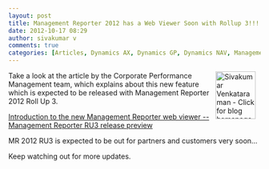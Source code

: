 ```yaml
---
layout: post
title: Management Reporter 2012 has a Web Viewer Soon with Rollup 3!!!
date: 2012-10-17 08:29
author: sivakumar v
comments: true
categories: [Articles, Dynamics AX, Dynamics GP, Dynamics NAV, Management Reporter 2012, Rollup 3, Sivakumar Venkataraman, Uncategorized]
---
```

<p style="text-align: left;"><a title="Sivakumar Venkataraman - Click for blog homepage"><img border="0" hspace="10" alt="Sivakumar Venkataraman - Click for blog homepage" align="right" src="https://microsofttpd.github.io/assets/0871.sivav.jpg" width="80" height="95" /></a>Take a look at the article by the Corporate Performance Management team, which explains about this new feature which is expected to be released with Management Reporter 2012 Roll Up 3.</p>
<p><a title="Introduction to the new Management Reporter web viewer -- Management Reporter RU3 release preview" href="http://blogs.msdn.com/b/dynamicscpm/archive/2012/10/17/introduction-to-the-new-management-reporter-web-viewer-management-reporter-ru3-release-preview.aspx" target="_blank">Introduction to the new Management Reporter web viewer -- Management Reporter RU3 release preview</a></p>
<p>MR 2012 RU3 is expected to be out for partners and customers very soon...</p>
<p>Keep watching out for more updates.</p>
